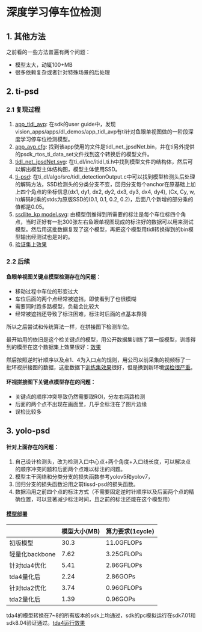 # 深度学习停车位检测

## 1. 其他方法

之前看的一些方法普遍有两个问题：

- 模型太大，动辄100+MB
- 很多依赖复杂或者针对特殊场景的后处理

## 2. ti-psd

### 2.1 复现过程

1. [app_tidl_avp](.\\ti-psd\\vision_apps_user_guide\\group_apps_dl_demos_app_tidl_avp.html): 在sdk的user guide中，发现vision_apps/apps/dl_demos/app_tidl_avp有ti针对鱼眼单视图做的一阶段深度学习停车位检测模型。
2. [app_avp.cfg](.\\ti-psd\\app_avp.cfg): 找到该app使用的文件是tidl_net_jpsdNet.bin，并在ti另外提供的psdk_rtos_ti_data_set文件找到这个转换后的模型文件。
3. [tidl_net_jpsdNet.svg](.\\ti-psd\\tidl_net_jpsdNet.bin.svg): 在ti_dl/inc/itidl_ti.h中找到模型文件的结构体，然后可以解出模型主体结构图，模型主体使用SSD。
4. [ti-psd](./ti-psd): 在ti_dl/algo/src/tidl_detectionOutput.c中可以找到模型检测头后处理的解码方法，SSD检测头的分类分支不变，回归分支每个anchor在原基础上加上四个角点的坐标信息(dx1, dy1, dx2, dy2, dx3, dy3, dx4, dy4), (Cx, Cy, w, h)解码时乘的stds为原版SSD的(0.1, 0.1, 0.2, 0.2)，后面八个新增的部分乘的值都是0.05。
5. [ssdlite_kp model.svg](.\\ti-psd\\ssdlite_kp_fpn_rnx8_512_512.svg): 由模型倒推得到所需要的标注是每个车位标四个角点，当时正好有一批300张左右鱼眼单视图现成的标注好的数据可以用来测试模型。然后用这批数据复现了这个模型，再把这个模型用tidl转换得到的bin模型输出经测试也是对的。
6. [验证集上效果](.\\ti-psd\\ssdlite_kp_val_mono20211230)

### 2.2 后续

#### 鱼眼单视图关键点模型检测存在的问题：

- 移动过程中车位的形变过大
- 车位后面的两个点经常被遮挡，即使看到了也很模糊
- 需要同时跑多路模型，负载会比较大
- 经常被遮挡还导致了标注困难，标注时后面的点基本靠猜

所以之后尝试和传统算法一样，在拼接图下检测车位。

最开始用的依旧是这个检关键点的模型，用公开数据集训练了第一版模型，训练得到的模型在这个数据集上效果很好：[效果](.\\ti-psd\\ssdlite_kp_avm_context)

然后按照逆时针顺序以及点1、4为入口点的规则，用公司以前采集的视频标了一批环视拼接图的数据，这批数据下[训练集效果](.\\ti-psd\\ssdlite_kp_avm_lh)很好，但是换到新环境[误检很严重](.\\ti-psd\\ssdlite_kp_val_avm_error)。

#### 环视拼接图下关键点模型存在的问题：

- 关键点的顺序冲突导致仍然需要取ROI，分左右两路检测
- 后面的两个点不出现在画面里，几乎全标注在了图片边缘
- 误检比较多

## 3. yolo-psd

#### 针对上面存在的问题：

1. 自己设计检测头，改为检测入口中心点+两个角度+入口线长度，可以解决点的顺序冲突问题和后面两个点难以标注的问题。
2. 模型主干网络和分类分支的损失函数参考yolov5和yolov7，
3. 回归分支的损失函数沿用之前tissd-psd的损失函数。
4. 数据沿用之前四个点的标注方式（不需要固定逆时针顺序以及后面两个点的精确位置，可以显著减少标注时间，且之前的标注还能在这个模型用）

#### [模型部署](.\\yolo-psd)

|                | 模型大小(MB) | 算力要求(1cycle) |
| -------------- | ------------ | ---------------- |
| 初版模型       | 30.3         | 11.0GFLOPs       |
| 轻量化backbone | 7.62         | 3.25GFLOPs       |
| 针对tda4优化   | 5.41         | 2.86GFLOPs       |
| tda4量化后     | 2.24         | 2.86GOPs         |
| 针对tda2优化   | 3.74         | 0.96GFLOPs       |
| tda2量化后     | 1.39         | 0.96GOPs         |

tda4的模型转换在7~8的所有版本的sdk上均通过，sdk的pc模拟运行在sdk7.01和sdk8.04验证通过。[tda4运行效果](.\\yolo-psd\\app_tidl_psd_out_v7n_8b_3123)



